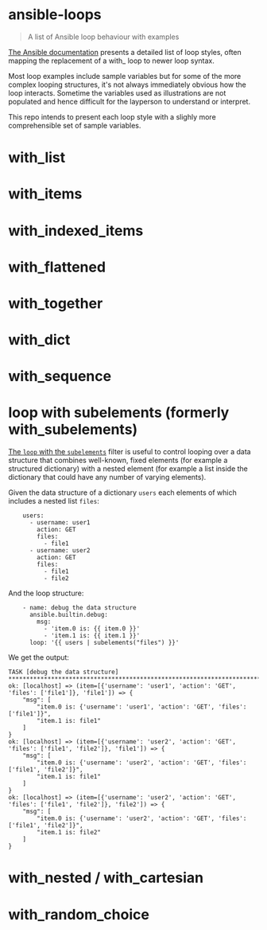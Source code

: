# ansible-loops
> A list of Ansible loop behaviour with examples

[The Ansible documentation](https://docs.ansible.com/ansible/latest/playbook_guide/playbooks_loops.html#migrating-from-with-x-to-loop) presents a detailed list of loop styles, often mapping the replacement of a with_<something> loop to newer loop syntax.

Most loop examples include sample variables but for some of the more complex looping structures, it's not always immediately obvious how the loop interacts. Sometime the variables used as illustrations are not populated and hence difficult for the layperson to understand or interpret.

This repo intends to present each loop style with a slighly more comprehensible set of sample variables.

# with_list
# with_items
# with_indexed_items
# with_flattened
# with_together
# with_dict
# with_sequence
# loop with subelements (formerly with_subelements)

[The `loop` with the `subelements`](https://docs.ansible.com/ansible/latest/playbook_guide/playbooks_loops.html#with-subelements) filter is useful to control looping over a data structure that combines well-known, fixed elements (for example a structured dictionary) with a nested element (for example a list inside the dictionary that could have any number of varying elements).

Given the data structure of a dictionary `users` each elements of which includes a nested list `files`:
```
    users:
      - username: user1
        action: GET
        files:
          - file1
      - username: user2
        action: GET
        files:
          - file1
          - file2
```
And the loop structure:
```
    - name: debug the data structure
      ansible.builtin.debug:
        msg:
          - 'item.0 is: {{ item.0 }}'
          - 'item.1 is: {{ item.1 }}'
      loop: '{{ users | subelements("files") }}'
```
We get the output:
```
TASK [debug the data structure] ******************************************************************************************************************************
ok: [localhost] => (item=[{'username': 'user1', 'action': 'GET', 'files': ['file1']}, 'file1']) => {
    "msg": [
        "item.0 is: {'username': 'user1', 'action': 'GET', 'files': ['file1']}",
        "item.1 is: file1"
    ]
}
ok: [localhost] => (item=[{'username': 'user2', 'action': 'GET', 'files': ['file1', 'file2']}, 'file1']) => {
    "msg": [
        "item.0 is: {'username': 'user2', 'action': 'GET', 'files': ['file1', 'file2']}",
        "item.1 is: file1"
    ]
}
ok: [localhost] => (item=[{'username': 'user2', 'action': 'GET', 'files': ['file1', 'file2']}, 'file2']) => {
    "msg": [
        "item.0 is: {'username': 'user2', 'action': 'GET', 'files': ['file1', 'file2']}",
        "item.1 is: file2"
    ]
}

```

# with_nested / with_cartesian
# with_random_choice

